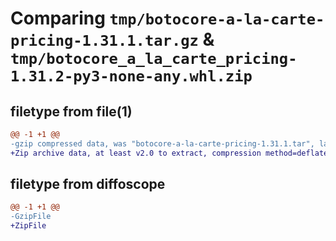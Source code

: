 # Comparing `tmp/botocore-a-la-carte-pricing-1.31.1.tar.gz` & `tmp/botocore_a_la_carte_pricing-1.31.2-py3-none-any.whl.zip`

## filetype from file(1)

```diff
@@ -1 +1 @@
-gzip compressed data, was "botocore-a-la-carte-pricing-1.31.1.tar", last modified: Sat Jul  8 01:42:35 2023, max compression
+Zip archive data, at least v2.0 to extract, compression method=deflate
```

## filetype from diffoscope

```diff
@@ -1 +1 @@
-GzipFile
+ZipFile
```

